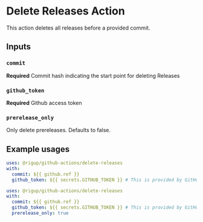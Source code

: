 # Delete Releases Action

This action deletes all releases before a provided commit.

## Inputs

### `commit`

**Required** Commit hash indicating the start point for deleting Releases

### `github_token`

**Required** Github access token

### `prerelease_only`

Only delete prereleases. Defaults to false.

## Example usages

```yaml
uses: @rigup/github-actions/delete-releases
with:
  commit: ${{ github.ref }}
  github_token: ${{ secrets.GITHUB_TOKEN }} # This is provided by GitHub and doesn't need to be set
```

```yaml
uses: @rigup/github-actions/delete-releases
with:
  commit: ${{ github.ref }}
  github_token: ${{ secrets.GITHUB_TOKEN }} # This is provided by GitHub and doesn't need to be set
  prerelease_only: true
```
